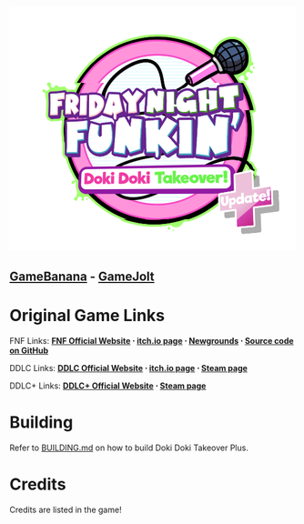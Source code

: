 ![Doki Doki Takeover Plus! logo](art/DokiTakeoverPlusLogo.png)

## **[GameBanana](https://gamebanana.com/mods/47364) - [GameJolt](https://gamejolt.com/games/DDTOPlus/791558)**

# Original Game Links

FNF Links: **[FNF Official Website](https://funkin.me) ⋅ [itch.io page](https://ninja-muffin24.itch.io/funkin) ⋅ [Newgrounds](https://www.newgrounds.com/portal/view/770371) ⋅ [Source code on GitHub](https://github.com/FunkinCrew/Funkin)**

DDLC Links: **[DDLC Official Website](http://ddlc.moe) ⋅ [itch.io page](https://teamsalvato.itch.io/ddlc) ⋅ [Steam page](https://store.steampowered.com/app/698780)**

DDLC+ Links: **[DDLC+ Official Website](http://ddlc.plus) ⋅ [Steam page](https://store.steampowered.com/app/1388880)**

# Building

Refer to [BUILDING.md](BUILDING.md) on how to build Doki Doki Takeover Plus.

# Credits

Credits are listed in the game!
